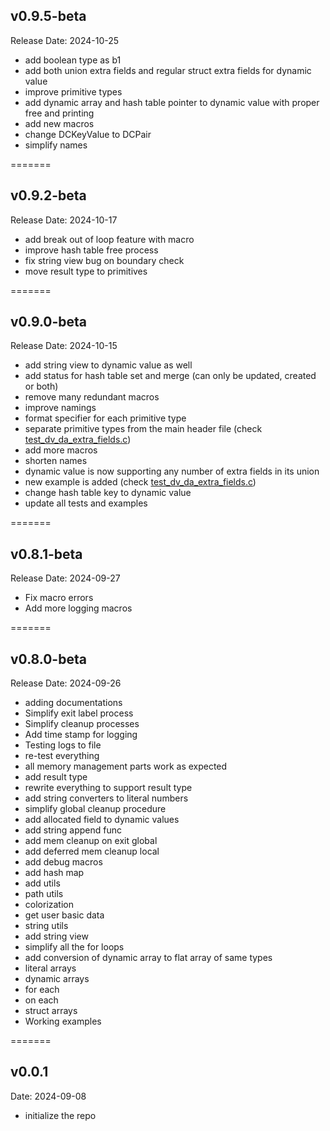 ## v0.9.5-beta

Release Date: 2024-10-25

- add boolean type as b1
- add both union extra fields and regular struct extra fields for dynamic value
- improve primitive types
- add dynamic array and hash table pointer to dynamic value with proper free and printing
- add new macros
- change DCKeyValue to DCPair
- simplify names

=======

## v0.9.2-beta

Release Date: 2024-10-17

- add break out of loop feature with macro
- improve hash table free process
- fix string view bug on boundary check
- move result type to primitives

=======

## v0.9.0-beta

Release Date: 2024-10-15

- add string view to dynamic value as well
- add status for hash table set and merge (can only be updated, created or both)
- remove many redundant macros
- improve namings
- format specifier for each primitive type
- separate primitive types from the main header file (check [test_dv_da_extra_fields.c](/examples/test_dv_da_extra_fields.c))
- add more macros
- shorten names
- dynamic value is now supporting any number of extra fields in its union
- new example is added (check [test_dv_da_extra_fields.c](/examples/test_dv_da_extra_fields.c))
- change hash table key to dynamic value
- update all tests and examples

=======

## v0.8.1-beta

Release Date: 2024-09-27

- Fix macro errors
- Add more logging macros

=======

## v0.8.0-beta

Release Date: 2024-09-26

- adding documentations
- Simplify exit label process
- Simplify cleanup processes
- Add time stamp for logging
- Testing logs to file
- re-test everything
- all memory management parts work as expected
- add result type
- rewrite everything to support result type
- add string converters to literal numbers
- simplify global cleanup procedure
- add allocated field to dynamic values
- add string append func
- add mem cleanup on exit global
- add deferred mem cleanup local
- add debug macros
- add hash map
- add utils
- path utils
- colorization
- get user basic data
- string utils
- add string view
- simplify all the for loops
- add conversion of dynamic array to flat array of same types
- literal arrays
- dynamic arrays
- for each
- on each
- struct arrays
- Working examples

=======

## v0.0.1

Date: 2024-09-08

- initialize the repo

